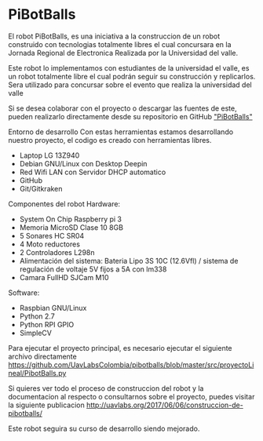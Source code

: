 # PiBotBalls

El robot PiBotBalls, es una iniciativa a la construccion de un robot construido con tecnologias totalmente libres el cual concursara en la Jornada Regional de Electronica
Realizada por la Universidad del valle.

Este robot lo implementamos con estudiantes de la universidad el valle, es un robot totalmente libre el cual podrán seguir su construcción y replicarlos.
Sera utilizado para concursar sobre el evento que realiza la universidad del valle

Si se desea colaborar con el proyecto o descargar las fuentes de este, pueden realizarlo directamente desde su repositorio en GitHub ["PiBotBalls"](https://github.com/UavLabsColombia/pibotballs)

Entorno de desarrollo
Con estas herramientas estamos desarrollando nuestro proyecto, el codigo es creado con herramientas libres.
* Laptop LG 13Z940
* Debian GNU/Linux con Desktop Deepin
* Red Wifi LAN con Servidor DHCP automatico
* GitHub
* Git/Gitkraken


Componentes del robot
Hardware:
* System On Chip Raspberry pi 3
* Memoria MicroSD Clase 10 8GB
* 5 Sonares HC SR04
* 4 Moto reductores
* 2 Controladores L298n
* Alimentación del sistema: Bateria Lipo 3S 10C (12.6Vfl) / sistema de regulación de voltaje 5V fijos a 5A con lm338
* Camara FullHD SJCam M10

Software:
* Raspbian GNU/Linux
* Python 2.7
* Python RPI GPIO
* SimpleCV

Para ejecutar el proyecto principal, es necesario ejecutar el siguiente archivo directamente
https://github.com/UavLabsColombia/pibotballs/blob/master/src/proyectoLineal/PibotBalls.py


Si quieres ver todo el proceso de construccion del robot y la documentacion al respecto o consultarnos sobre el proyecto, puedes visitar la siguiente publicacion
http://uavlabs.org/2017/06/06/construccion-de-pibotballs/

Este robot seguira su curso de desarrollo siendo mejorado.
